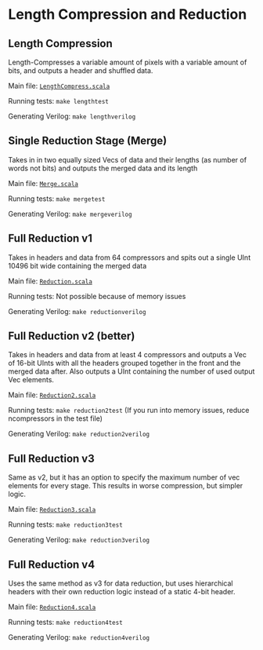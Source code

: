 # Length Compression and Reduction

## Length Compression

Length-Compresses a variable amount of pixels with a variable amount of bits, and outputs a header and shuffled data.

Main file: [`LengthCompress.scala`](src/main/scala/lcomp/LengthCompress.scala)

Running tests: `make lengthtest`

Generating Verilog: `make lengthverilog`

## Single Reduction Stage (Merge)

Takes in in two equally sized Vecs of data and their lengths (as number of words not bits) and outputs the merged data and its length

Main file: [`Merge.scala`](src/main/scala/lcomp/Merge.scala)

Running tests: `make mergetest`

Generating Verilog: `make mergeverilog`

## Full Reduction v1

Takes in headers and data from 64 compressors and spits out a single UInt 10496 bit wide containing the merged data

Main file: [`Reduction.scala`](src/main/scala/lcomp/Reduction.scala)

Running tests: Not possible because of memory issues

Generating Verilog: `make reductionverilog`

## Full Reduction v2 (better)

Takes in headers and data from at least 4 compressors and outputs a Vec of 16-bit UInts with all the headers grouped together in the front and the merged data after. Also outputs a UInt containing the number of used output Vec elements.

Main file: [`Reduction2.scala`](src/main/scala/lcomp/Reduction2.scala)

Running tests: `make reduction2test` (If you run into memory issues, reduce ncompressors in the test file)

Generating Verilog: `make reduction2verilog`

## Full Reduction v3

Same as v2, but it has an option to specify the maximum number of vec elements for every stage. This results in worse compression, but simpler logic.

Main file: [`Reduction3.scala`](src/main/scala/lcomp/Reduction3.scala)

Running tests: `make reduction3test`

Generating Verilog: `make reduction3verilog`

## Full Reduction v4

Uses the same method as v3 for data reduction, but uses hierarchical headers with their own reduction logic instead of a static 4-bit header.

Main file: [`Reduction4.scala`](src/main/scala/lcomp/Reduction4.scala)

Running tests: `make reduction4test`

Generating Verilog: `make reduction4verilog`